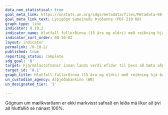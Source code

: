 ```yaml
---
data_non_statistical: true
goal_meta_link: https://unstats.un.org/sdgs/metadata/files/Metadata-08-10-02.pdf
goal_meta_link_text: Lýsigögn Sameinuðu Þjóðanna (PDF 210 KB)
graph_type: line
indicator: 8.10.2
indicator_name: Hlutfall fullorðinna (15 ára og eldri) með reikning hjá banka eða öðrum fjármálastofnunum eða greiðslumiðlunarþjónustu.
indicator_sort_order: 08-10-02
layout: indicator
permalink: /8-10-2/
published: true
reporting_status: complete
sdg_goal: '8'
target: Fjármálastofnanir innan lands verði efldar til þess að bæta aðgengi að banka-, trygginga- og fjármálaþjónustu fyrir alla.  
target_id: '8.1'
graph_title: Hlutfall fullorðinna (15 ára og eldri) með reikning hjá banka eða öðrum fjármálastofnunum eða greiðslumiðlunarþjónustu.
un_custodian_agency: Alþjóðabankinn (WB)
un_designated_tier: '1'

---
```


Gögnum um mælikvarðann er ekki markvisst safnað en leiða má líkur að því að hlutfallið sé nánast 100%.
